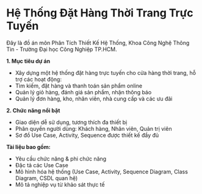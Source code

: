 # Hệ Thống Đặt Hàng Thời Trang Trực Tuyến
Đây là đồ án môn Phân Tích Thiết Kế Hệ Thống, Khoa Công Nghệ Thông Tin - Trường Đại học Công Nghiệp TP.HCM.

**1. Mục tiêu dự án**
+ Xây dựng một hệ thống đặt hàng trực tuyến cho cửa hàng thời trang, hỗ trợ các hoạt động:
+ Tìm kiếm, đặt hàng và thanh toán sản phẩm online
+ Quản lý giỏ hàng, đánh giá sản phẩm, nhận thông báo
+ Quản lý đơn hàng, kho, nhân viên, nhà cung cấp và các ưu đãi

**2. Chức năng nổi bật**
+ Giao diện dễ sử dụng, tương thích đa thiết bị
+ Phân quyền người dùng: Khách hàng, Nhân viên, Quản trị viên
+ Sơ đồ Use Case, Activity, Sequence được thiết kế đầy đủ

**Tài liệu bao gồm:**
+ Yêu cầu chức năng & phi chức năng
+ Đặc tả các Use Case
+ Mô hình hóa hệ thống (Use Case, Activity, Sequence Diagram, Class Diagram, CSDL quan hệ)
+ Mô tả nghiệp vụ từ khảo sát thực tế
